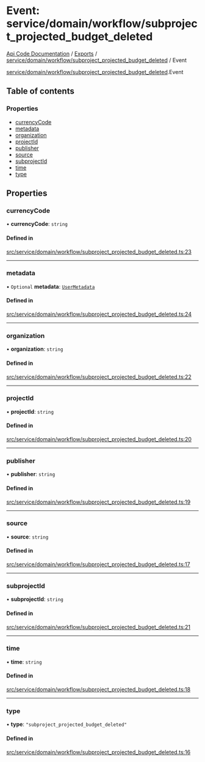 # Event: service/domain/workflow/subproject_projected_budget_deleted
[Api Code Documentation](../README.md) / [Exports](../modules.md) / [service/domain/workflow/subproject\_projected\_budget\_deleted](../modules/service_domain_workflow_subproject_projected_budget_deleted.md) / Event

[service/domain/workflow/subproject\_projected\_budget\_deleted](../modules/service_domain_workflow_subproject_projected_budget_deleted.md).Event

## Table of contents

### Properties

- [currencyCode](service_domain_workflow_subproject_projected_budget_deleted.Event.md#currencycode)
- [metadata](service_domain_workflow_subproject_projected_budget_deleted.Event.md#metadata)
- [organization](service_domain_workflow_subproject_projected_budget_deleted.Event.md#organization)
- [projectId](service_domain_workflow_subproject_projected_budget_deleted.Event.md#projectid)
- [publisher](service_domain_workflow_subproject_projected_budget_deleted.Event.md#publisher)
- [source](service_domain_workflow_subproject_projected_budget_deleted.Event.md#source)
- [subprojectId](service_domain_workflow_subproject_projected_budget_deleted.Event.md#subprojectid)
- [time](service_domain_workflow_subproject_projected_budget_deleted.Event.md#time)
- [type](service_domain_workflow_subproject_projected_budget_deleted.Event.md#type)

## Properties

### currencyCode

• **currencyCode**: `string`

#### Defined in

[src/service/domain/workflow/subproject_projected_budget_deleted.ts:23](https://github.com/openkfw/TruBudget/blob/c993c60c/api/src/service/domain/workflow/subproject_projected_budget_deleted.ts#L23)

___

### metadata

• `Optional` **metadata**: [`UserMetadata`](../modules/service_domain_metadata.md#usermetadata)

#### Defined in

[src/service/domain/workflow/subproject_projected_budget_deleted.ts:24](https://github.com/openkfw/TruBudget/blob/c993c60c/api/src/service/domain/workflow/subproject_projected_budget_deleted.ts#L24)

___

### organization

• **organization**: `string`

#### Defined in

[src/service/domain/workflow/subproject_projected_budget_deleted.ts:22](https://github.com/openkfw/TruBudget/blob/c993c60c/api/src/service/domain/workflow/subproject_projected_budget_deleted.ts#L22)

___

### projectId

• **projectId**: `string`

#### Defined in

[src/service/domain/workflow/subproject_projected_budget_deleted.ts:20](https://github.com/openkfw/TruBudget/blob/c993c60c/api/src/service/domain/workflow/subproject_projected_budget_deleted.ts#L20)

___

### publisher

• **publisher**: `string`

#### Defined in

[src/service/domain/workflow/subproject_projected_budget_deleted.ts:19](https://github.com/openkfw/TruBudget/blob/c993c60c/api/src/service/domain/workflow/subproject_projected_budget_deleted.ts#L19)

___

### source

• **source**: `string`

#### Defined in

[src/service/domain/workflow/subproject_projected_budget_deleted.ts:17](https://github.com/openkfw/TruBudget/blob/c993c60c/api/src/service/domain/workflow/subproject_projected_budget_deleted.ts#L17)

___

### subprojectId

• **subprojectId**: `string`

#### Defined in

[src/service/domain/workflow/subproject_projected_budget_deleted.ts:21](https://github.com/openkfw/TruBudget/blob/c993c60c/api/src/service/domain/workflow/subproject_projected_budget_deleted.ts#L21)

___

### time

• **time**: `string`

#### Defined in

[src/service/domain/workflow/subproject_projected_budget_deleted.ts:18](https://github.com/openkfw/TruBudget/blob/c993c60c/api/src/service/domain/workflow/subproject_projected_budget_deleted.ts#L18)

___

### type

• **type**: ``"subproject_projected_budget_deleted"``

#### Defined in

[src/service/domain/workflow/subproject_projected_budget_deleted.ts:16](https://github.com/openkfw/TruBudget/blob/c993c60c/api/src/service/domain/workflow/subproject_projected_budget_deleted.ts#L16)
